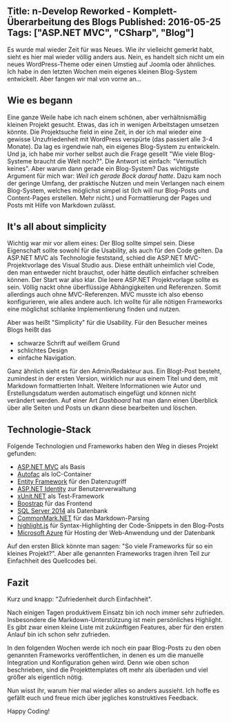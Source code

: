 Title: n-Develop Reworked - Komplett-Überarbeitung des Blogs
Published: 2016-05-25
Tags: ["ASP.NET MVC", "CSharp", "Blog"]
---
Es wurde mal wieder Zeit für was Neues. Wie ihr vielleicht gemerkt habt, sieht es hier mal wieder völlig anders aus.
Nein, es handelt sich nicht um ein neues WordPress-Theme oder einen Umstieg auf Joomla oder ähnliches.
Ich habe in den letzten Wochen mein eigenes kleinen Blog-System entwickelt. Aber fangen wir mal von vorne an...

## Wie es begann
Eine ganze Weile habe ich nach einem schönen, aber verhältnismäßig kleinen Projekt gesucht<!-- Read More -->.
Etwas, das ich in wenigen Arbeitstagen umsetzen könnte. Die Projektsuche field in eine Zeit, in der ich mal wieder
eine gewisse Unzufriedenheit mit WordPress verspürte (das passiert alle 3-4 Monate).
Da lag es irgendwie nah, ein eigenes Blog-System zu entwickeln. Und ja, ich habe mir vorher selbst auch die Frage gesellt
"Wie viele Blog-Systeme braucht die Welt noch?". Die Antwort ist einfach: "Vermutlich keines".
Aber warum dann gerade ein Blog-System? Das wichtigste Argument für mich war: *Weil ich gerade Bock darauf hatte*.
Dazu kam noch der geringe Umfang, der praktische Nutzen und mein Verlangen nach einem Blog-System, welches möglichst simpel
ist (Ich will nur Blog-Posts und Content-Pages erstellen. Mehr nicht.) und Formattierung der Pages und Posts mit Hilfe von
Markdown zulässt.

## It's all about simplicity
Wichtig war mir vor allem eines: Der Blog sollte simpel sein. Diese Eigenschaft sollte sowohl für die Usability, als auch
für den Code gelten. Da ASP.NET MVC als Technologie feststand, schied die ASP.NET MVC-Projektvorlage des Visual Studio aus.
Diese enthält unheimlich viel Code, den man entweder nicht brauchst, oder hätte deutlich einfacher schreiben können.
Der Start war also klar. Die leere ASP.NET Projektvorlage sollte es sein. Völlig nackt ohne überflüssige 
Abhängigkeiten und Referenzen. Somit allerdings auch ohne MVC-Referenzen. MVC musste ich also ebenso konfigurieren, 
wie alles andere auch. Ich wollte für alle nötigen Frameworks eine möglichst schlanke Implementierung finden und nutzen.

Aber was heißt "Simplicity" für die Usability. Für den Besucher meines Blogs heißt das
* schwarze Schrift auf weißem Grund
* schlichtes Design
* einfache Navigation.

Ganz ähnlich sieht es für den Admin/Redakteur aus. Ein Blogt-Post besteht, zumindest in der ersten Version, wirklich nur
aus einem Titel und dem, mit Markdown formattierten Inhalt. Weitere Informationen wie Autor und Erstellungsdatum werden
automatisch eingefügt und können nicht verändert werden.
Auf einer Art *Dashboard* hat man dann einen Überblick über alle Seiten und Posts un dkann diese bearbeiten und löschen.

## Technologie-Stack
Folgende Technologien und Frameworks haben den Weg in dieses Projekt gefunden:
* [ASP.NET MVC](http://www.asp.net/) als Basis
* [Autofac](http://autofac.org) als IoC-Container
* [Entity Framework](https://msdn.microsoft.com/de-de/data/ef.aspx) für den Datenzugriff
* [ASP.NET Identity](http://www.asp.net/identity) zur Benutzerverwaltung
* [xUnit.NET](https://github.com/xunit/xunit) als Test-Framework
* [Boostrap](http://getbootstrap.com/) für das Frontend
* [SQL Server 2014](https://www.microsoft.com/de-de/server-cloud/products/sql-server/overview.aspx) als Datenbank
* [CommonMark.NET](https://github.com/Knagis/CommonMark.NET) für das Markdown-Parsing
* [highlight.js](https://highlightjs.org/) für Syntax-Highlighting der Code-Snippets in den Blog-Posts
* [Microsoft Azure](https://azure.microsoft.com/de-de/) für Hosting der Web-Anwendung und der Datenbank

Auf den ersten Blick könnte man sagen: "So viele Frameworks für so ein kleines Projekt?". Aber alle genannten Frameworks
tragen ihren Teil zur Einfachheit des Quellcodes bei.

## Fazit
Kurz und knapp: "Zufriedenheit durch Einfachheit".

Nach einigen Tagen produktivem Einsatz bin ich noch immer sehr zufrieden. Insbesondere die Markdown-Unterstützung ist mein
persönliches Highlight. Es gibt zwar einen kleine Liste mit zukünftigen Features, aber für den ersten Anlauf
bin ich schon sehr zufrieden.

In den folgenden Wochen werde ich noch ein paar Blog-Posts zu den oben genannten Frameworks veröffentlichen, in denen es
um die manuelle Integration und Konfiguration gehen wird. Denn wie oben schon beschrieben, sind die Projekttemplates
oft mehr als überladen und viel größer als eigentlich nötig.

Nun wisst ihr, warum hier mal wieder alles so anders aussieht. Ich hoffe es gefällt euch und freue mich über jegliches
konstruktives Feedback.

Happy Coding!
